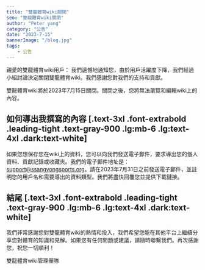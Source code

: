 ```yaml
---
title: "雙龍體育wiki關閉"
seo: "雙龍體育wiki關閉"
author: "Peter yang"
category: "公告"
date: "2023-7-15"
bannerImage: "/blog.jpg"
tags:
    - 公告
---
```

親愛的雙龍體育wiki用戶：
我們遺憾地通知您，由於用戶活躍度下降，我們經過小組討論決定關閉雙龍體育wiki。我們感謝您對我們的支持和貢獻。
  
  

雙龍體育wiki將於2023年7月15日關閉。關閉之後，您將無法瀏覽和編輯wiki上的內容。
 ## 如何導出我撰寫的內容  [.text-3xl .font-extrabold .leading-tight .text-gray-900 .lg:mb-6 .lg:text-4xl .dark:text-white]
如果您想保存您在wiki上的資料，您可以向我們發送電子郵件，要求導出您的個人資料、貢獻記錄或收藏夾。我們的電子郵件地址是：support@ssangyongsports.org。請在2023年7月31日之前發送電子郵件，並註明您的用戶名和需要導出的資料類型。我們將盡快回覆您並提供下載鏈接。
 
 ## 結尾 [.text-3xl .font-extrabold .leading-tight .text-gray-900 .lg:mb-6 .lg:text-4xl .dark:text-white]
我們非常感謝您對雙龍體育wiki的熱情和投入，我們希望您能在其他平台上繼續分享您對體育的知識和見解。如果您有任何問題或建議，請隨時聯繫我們。再次感謝您，祝您一切順利！
  

雙龍體育wiki管理團隊  
